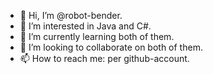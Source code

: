 - 👋 Hi, I’m @robot-bender.
- 👀 I’m interested in Java and C#.
- 🌱 I’m currently learning both of them.
- 💞️ I’m looking to collaborate on both of them.
- 📫 How to reach me: per github-account.

<!---
robot-bender/robot-bender is a ✨ special ✨ repository because its `README.md` (this file) appears on your GitHub profile.
You can click the Preview link to take a look at your changes.
--->
